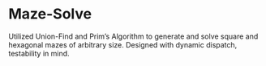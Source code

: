# Maze-Solve
Utilized Union-Find and Prim’s Algorithm to generate and solve square and hexagonal mazes of arbitrary size. Designed with dynamic dispatch, testability in mind.
